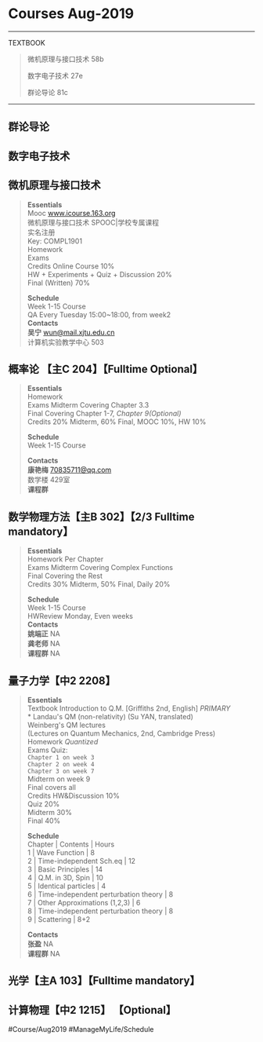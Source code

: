 # Courses Aug-2019
---

TEXTBOOK

> 微机原理与接口技术 58b
> 
> 数字电子技术 27e
>
> 群论导论 81c

---

## 群论导论
## 数字电子技术
## 微机原理与接口技术
> **Essentials**  
> 	Mooc			www.icourse.163.org  
> 					微机原理与接口技术 SPOOC|学校专属课程  
> 					实名注册  
> 					Key: COMPL1901  
> 	Homework 	  
> 	Exams		  
> 	Credits			Online Course 10%  
> 					HW + Experiments + Quiz + Discussion 20%  
> 					Final (Written) 70%  
> 	  
> **Schedule**  
> 	Week 1-15	Course  
> 	QA			Every Tuesday 15:00~18:00, from week2  
> **Contacts**  
> **吴宁** 		wun@mail.xjtu.edu.cn  
> 				计算机实验教学中心 503  

## 概率论 【主C 204】【Fulltime Optional】
> **Essentials**  
> 	Homework 	  
> 	Exams		Midterm Covering Chapter 3.3  
> 				Final Covering Chapter 1-7, _Chapter 9(Optional)_  
> 	Credits		20% Midterm, 60% Final, MOOC 10%, HW 10%  
> 	  
> **Schedule**  
> 	Week 1-15	Course  
>   
> **Contacts**  
> **康艳梅** 		70835711@qq.com  
> 				数学楼 429室  
> **课程群**		  

## 数学物理方法【主B 302】【2/3 Fulltime mandatory】
> **Essentials**  
> 	Homework 	Per Chapter  
> 	Exams		Midterm Covering Complex Functions  
> 				Final Covering the Rest  
> 	Credits		30% Midterm, 50% Final, Daily 20%  
> 	  
> **Schedule**  
> 	Week 1-15	Course  
> 	HWReview	Monday, Even weeks  
> **Contacts**  
> **姚端正** 		NA  
> **龚老师**		NA  
> **课程群**		NA  

## 量子力学【中2 2208】
> **Essentials**  
> 	Textbook	Introduction to Q.M. [Griffiths 2nd, English] _PRIMARY_  
> 				* Landau's QM (non-relativity) (Su YAN, translated)   
> 				Weinberg's QM lectures  
> 					(Lectures on Quantum Mechanics, 2nd, Cambridge Press)  
> 	Homework 	_Quantized_  
> 	Exams		Quiz:  
> 					`Chapter 1 on week 3`  
> 					`Chapter 2 on week 4`  
> 					`Chapter 3 on week 7`  
> 				Midterm on week 9  
> 				Final covers all  
> 	Credits		HW&Discussion		10%  
> 				Quiz				20%  
> 				Midterm				30%  
> 				Final				40%  
>   
> **Schedule**  
> 	Chapter		| Contents								| Hours  
> 	1			| Wave Function							| 8  
> 	2			| Time-independent Sch.eq				| 12  
> 	3			| Basic Principles							| 14  
> 	4			| Q.M. in 3D, Spin							| 10  
> 	5			| Identical particles						| 4  
> 	6			| Time-independent perturbation theory	| 8  
> 	7			| Other Approximations (1,2,3)				| 6  
> 	8			| Time-independent perturbation theory	| 8  
> 	9			| Scattering								| 8+2  
>   
> **Contacts**  
> 	**张盈** 		NA  
> 	**课程群**		NA  


## 光学【主A 103】【Fulltime mandatory】

## 计算物理【中2 1215】 【Optional】

#Course/Aug2019 #ManageMyLife/Schedule